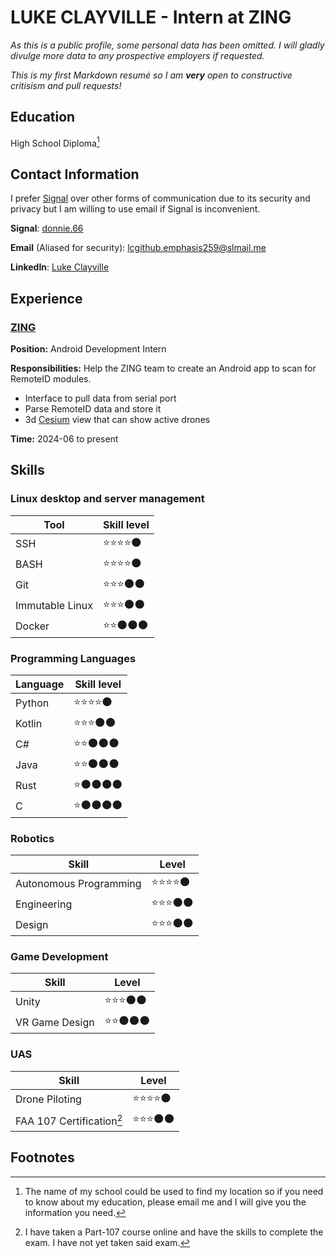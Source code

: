 # **LUKE CLAYVILLE** - Intern at ZING
*As this is a public profile, some personal data has been omitted. I will gladly divulge more data to any prospective employers if requested.*

*This is my first Markdown resumé so I am **very** open to constructive critisism and pull requests!*
## Education
High School Diploma[^1]

## Contact Information
I prefer [Signal](signal.org) over other forms of communication due to its security and privacy but I am willing to use email if Signal is inconvenient.

**Signal**: [donnie.66](https://signal.me/#eu/chePEr2Cxrj_USExoCN_0Sk_CLfIkAkNdZMrv1ws1-Mr2q17G95FfpQ32dAjaA0)

**Email** (Aliased for security): [lcgithub.emphasis259@slmail.me](mailto:lcgithub.emphasis259@slmail.me)

**LinkedIn**: [Luke Clayville](https://www.linkedin.com/in/luke-clayville-753227292/)

## Experience
### [ZING](https://www.zingdrones.com/)
**Position:** Android Development Intern

**Responsibilities:** Help the ZING team to create an Android app to scan for RemoteID modules.
- Interface to pull data from serial port
- Parse RemoteID data and store it
- 3d [Cesium](https://cesium.com/) view that can show active drones

**Time:** 2024-06 to present

## Skills
### Linux desktop and server management
| Tool | Skill level |
| ---- | ----------- |
| SSH             | ⭐⭐⭐⭐🌑 |
| BASH            | ⭐⭐⭐⭐🌑 |
| Git             | ⭐⭐⭐🌑🌑 |
| Immutable Linux | ⭐⭐⭐🌑🌑 |
| Docker          | ⭐⭐🌑🌑🌑 |

### Programming Languages
| Language | Skill level |
| -------- | ----------- |
| Python | ⭐⭐⭐⭐🌑 |
| Kotlin | ⭐⭐⭐🌑🌑 |
| C#     | ⭐⭐🌑🌑🌑 |
| Java   | ⭐⭐🌑🌑🌑 |
| Rust   | ⭐🌑🌑🌑🌑 |
| C      | ⭐🌑🌑🌑🌑 |

### Robotics
| Skill | Level |
| ----- | ----- |
| Autonomous Programming | ⭐⭐⭐⭐🌑 |
| Engineering            | ⭐⭐⭐🌑🌑 |
| Design                 | ⭐⭐⭐🌑🌑 |

### Game Development
| Skill | Level |
| ----- | ----- |
| Unity          | ⭐⭐⭐🌑🌑 |
| VR Game Design | ⭐⭐🌑🌑🌑 |

### UAS
| Skill | Level |
| ----- | ----- |
| Drone Piloting            | ⭐⭐⭐⭐🌑 |
| FAA 107 Certification[^2] | ⭐⭐⭐🌑🌑 |

## Footnotes
[^1]: The name of my school could be used to find my location so if you need to know about my education, please email me and I will give you the information you need.
[^2]: I have taken a Part-107 course online and have the skills to complete the exam. I have not yet taken said exam.
